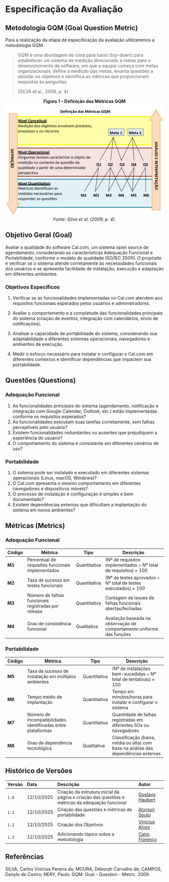 # Especificação da Avaliação

## Metodologia **GQM (Goal Question Metric)**

Para a realização da etapa de especificação da avaliação utilizaremos a metodologia GQM.

> GQM é uma abordagem de cima para baixo (top-down) para estabelecer um sistema de medição direcionado a metas para o desenvolvimento de software, em que a equipe começa com metas organizacionais, define a medição das metas, levanta questões a abordar os objetivos e identifica as métricas que proporcionem respostas às perguntas.
>
> (SILVA et al., 2009, p. 4)

<div align="center">
  <strong>Figura 1 – Definição das Métricas GQM</strong>
  <br>
  <img src="../assets/gqm_diagrama.png" alt="Diagrama GQM com Nível Conceitual, Operacional e Quantitativo">
  <br>
  <em>Fonte: Silva et al. (2009, p. 4).</em>
</div>

## Objetivo Geral (Goal)

Avaliar a qualidade do software Cal.com, um sistema open source de agendamento, considerando as características Adequação Funcional e Portabilidade, conforme o modelo de qualidade ISO/IEC 25010. O propósito é verificar se o sistema atende corretamente às necessidades funcionais dos usuários e se apresenta facilidade de instalação, execução e adaptação em diferentes ambientes.

### Objetivos Específicos

1. Verificar se as funcionalidades implementadas no Cal.com atendem aos requisitos funcionais esperados pelos usuários e administradores.

2. Avaliar o comportamento e a completude das funcionalidades principais do sistema (criação de eventos, integração com calendários, envio de notificações).

3. Analisar a capacidade de portabilidade do sistema, considerando sua adaptabilidade a diferentes sistemas operacionais, navegadores e ambientes de execução.

4. Medir o esforço necessário para instalar e configurar o Cal.com em diferentes contextos e identificar dependências que impactem sua portabilidade.

## Questões (Questions)

### Adequação Funcional

1. As funcionalidades principais do sistema (agendamento, notificação e integração com Google Calendar, Outlook, etc.) estão implementadas conforme os requisitos esperados?  
2. As funcionalidades executam suas tarefas corretamente, sem falhas perceptíveis pelo usuário?  
3. Existem funcionalidades redundantes ou ausentes que prejudiquem a experiência do usuário?  
4. O comportamento do sistema é consistente em diferentes cenários de uso?

### Portabilidade

1.  O sistema pode ser instalado e executado em diferentes sistemas operacionais (Linux, macOS, Windows)?
2.  O Cal.com apresenta o mesmo comportamento em diferentes navegadores e dispositivos móveis?
3.  O processo de instalação e configuração é simples e bem documentado?
4.  Existem dependências externas que dificultam a implantação do sistema em novos ambientes?


## Métricas (Metrics)

### Adequação Funcional

| **Código** | **Métrica** | **Tipo** | **Descrição** |
|-------------|--------------|-----------|----------------|
| **M1** | Percentual de requisitos funcionais implementados | Quantitativa | (Nº de requisitos implementados ÷ Nº total de requisitos) × 100 |
| **M2** | Taxa de sucesso em testes funcionais | Quantitativa | (Nº de testes aprovados ÷ Nº total de testes executados) × 100 |
| **M3** | Número de falhas funcionais registradas por release | Quantitativa | Contagem de issues de falhas funcionais abertas/fechadas |
| **M4** | Grau de consistência funcional | Qualitativa | Avaliação baseada na observação de comportamento uniforme das funções |


### Portabilidade

| **Código** | **Métrica** | **Tipo** | **Descrição** |
|------------|-------------|----------|---------------|
| **M5** | Taxa de sucesso de instalação em múltiplos ambientes | Quantitativa | (Nº de instalações bem-sucedidas ÷ Nº total de tentativas) × 100 |
| **M6** | Tempo médio de implantação | Quantitativa | Tempo em minutos/horas para instalar e configurar o sistema |
| **M7** | Número de incompatibilidades identificadas entre plataformas | Quantitativa | Quantidade de falhas registradas em diferentes SOs ou navegadores |
| **M8** | Grau de dependência tecnológica | Qualitativa | Classificação (baixa, média ou alta) com base na análise das dependências externas |


## Histórico de Versões

| Versão | Data       | Descrição                                                               | Autor                               |
| :----- | :--------- | :---------------------------------------------------------------------- | :---------------------------------- |
| `1.0`  | 12/10/2025 | Criação da estrutura inicial da página e criação das questões e métricas da adequação funcional | [Gustavo Haubert](https://github.com/GustavoHaubert) |
| `1.1`  | 12/10/2025 | Criação das questões e métricas de portabilidade | [Atyrson Souto](https://github.com/Atyrson) |
| `1.2`  | 12/10/2025 | Criação dos Objetivos | [Vinicius Alves](https://github.com/vinialves2020) |
| `1.3`  | 12/10/2025 | Adicionando tópico sobre a metodologia | [Cairo Florenço](https://github.com/CA1RO) |

## Referências

SILVA, Carlos Vinícius Pereira da; MOURA, Déborah Carvalho de; CAMPOS, Danylo de Castro; NERY, Paulo. GQM: Goal - Question - Metric. 2009.
